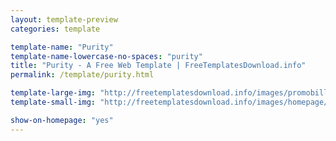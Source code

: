```yaml
---
layout: template-preview
categories: template

template-name: "Purity"
template-name-lowercase-no-spaces: "purity"
title: "Purity - A Free Web Template | FreeTemplatesDownload.info"
permalink: /template/purity.html

template-large-img: "http://freetemplatesdownload.info/images/promobillboards/purity.jpg"
template-small-img: "http://freetemplatesdownload.info/images/homepage/purity.jpg"

show-on-homepage: "yes"
---
```

